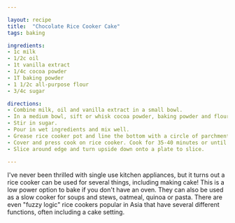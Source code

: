 ```yaml
---

layout: recipe
title:  "Chocolate Rice Cooker Cake"
tags: baking

ingredients:
- 1c milk
- 1/2c oil
- 1t vanilla extract
- 1/4c cocoa powder
- 1T baking powder
- 1 1/2c all-purpose flour
- 3/4c sugar

directions:
- Combine milk, oil and vanilla extract in a small bowl.
- In a medium bowl, sift or whisk cocoa powder, baking powder and flour.
- Stir in sugar.
- Pour in wet ingredients and mix well.
- Grease rice cooker pot and line the bottom with a circle of parchment paper. Grease the parchment paper as well.
- Cover and press cook on rice cooker. Cook for 35-40 minutes or until a toothpick inserted in the center comes out clean. You may have to repeatedly press cook after the rice cooker switches to warm to get a long enough cook time.
- Slice around edge and turn upside down onto a plate to slice.

---
```


I've never been thrilled with single use kitchen appliances, but it turns out a rice cooker can be used for several things, including making cake! This is a low power option to bake if you don't have an oven. They can also be used as a slow cooker for soups and stews, oatmeal, quinoa or pasta. There are even "fuzzy logic" rice cookers popular in Asia that have several different functions, often including a cake setting.
